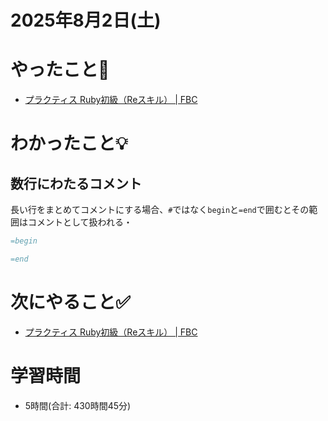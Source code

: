 # 2025年8月2日(土)

# やったこと📝

- [プラクティス Ruby初級（Reスキル） \| FBC](https://bootcamp.fjord.jp/practices/312)

# わかったこと💡

## 数行にわたるコメント

長い行をまとめてコメントにする場合、`#`ではなく`begin`と`=end`で囲むとその範囲はコメントとして扱われる・

```ruby
=begin

=end
```
# 次にやること✅

- [プラクティス Ruby初級（Reスキル） \| FBC](https://bootcamp.fjord.jp/practices/312)

# 学習時間

- 5時間(合計: 430時間45分)
